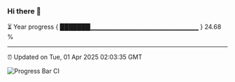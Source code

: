 ### Hi there 👋

⏳ Year progress { ███████▁▁▁▁▁▁▁▁▁▁▁▁▁▁▁▁▁▁▁▁▁▁▁ } 24.68 %

---

⏰ Updated on Tue, 01 Apr 2025 02:03:35 GMT

![Progress Bar CI](https://github.com/ZhaoGui/ZhaoGui/workflows/Progress%20Bar%20CI/badge.svg)
